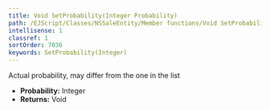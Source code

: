```yaml
---
title: Void SetProbability(Integer Probability)
path: /EJScript/Classes/NSSaleEntity/Member functions/Void SetProbability(Integer p_0)
intellisense: 1
classref: 1
sortOrder: 7036
keywords: SetProbability(Integer)
---
```



Actual probability, may differ from the one in the list



* **Probability:** Integer
* **Returns:** Void


